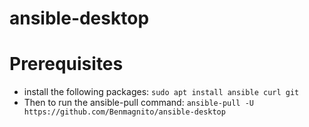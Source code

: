 # ansible-desktop

# Prerequisites
- install the following packages: `sudo apt install ansible curl git`
- Then to run the ansible-pull command: `ansible-pull -U https://github.com/Benmagnito/ansible-desktop`
